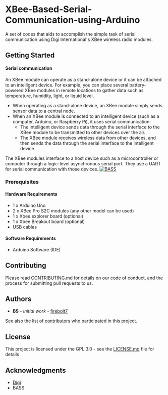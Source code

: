 # XBee-Based-Serial-Communication-using-Arduino

A set of codes that aids to accomplish the simple task of serial communication using Digi International's XBee wireless radio modules.


## Getting Started

#### Serial communication
An XBee module can operate as a stand-alone device or it can be attached to an intelligent device. For example, you can place several battery-powered XBee modules in remote locations to gather data such as temperature, humidity, light, or liquid level.

- When operating as a stand-alone device, an XBee module simply sends sensor data to a central node.
- When an XBee module is connected to an intelligent device (such as a computer, Arduino, or Raspberry Pi), it uses serial communication:
  - The intelligent device sends data through the serial interface to the XBee module to be transmitted to other devices over the air.
  - The XBee module receives wireless data from other devices, and then sends the data through the serial interface to the intelligent device.
  
The XBee modules interface to a host device such as a microcontroller or computer through a logic-level asynchronous serial port. They use a UART for serial communication with those devices.
<a href="https://github.com/firebolt7/XBee-Based-Serial-Communication-using-Arduino-"><img src="https://www.digi.com/resources/documentation/Digidocs/90001456-13/resources/images/rf_kits/dwg_xbee_serial_connection_700x166.png" title="BASS" alt="BASS"></a>

### Prerequisites

#### Hardware Requirements
- 1 x Arduino Uno
- 2 x  XBee Pro S2C modules (any other model can be used)
- 1 x Xbee explorer board (optional)
- 1 x Xbee Breakout board (optional)
- USB cables

#### Software Requirements

- Arduino Software (IDE)


## Contributing

Please read [CONTRIBUTING.md](https://github.com/firebolt7/XBee-Based-Serial-Communication-using-Arduino-) for details on our code of conduct, and the process for submitting pull requests to us.
 

## Authors

* **BS** - *Initial work* - [firebolt7](https://github.com/firebolt7)

See also the list of [contributors](https://github.com/firebolt7/XBee-Based-Serial-Communication-using-Arduino-) who participated in this project.

## License

This project is licensed under the GPL 3.0 - see the [LICENSE.md](https://github.com/firebolt7/XBee-Based-Serial-Communication-using-Arduino-/blob/master/LICENSE) file for details

## Acknowledgments

* [Digi](https://www.digi.com/)
* BASS 
